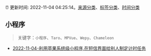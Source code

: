 :alarm_clock: 更新时间: 2022-11-04 04:25:14。[来源分类](../README.md)、[标签分类](../TAGS.md)、[时间分类](../TIMELINE.md)

## 小程序


> 关键字：`小程序`、`Taro`、`MPVue`、`Wepy`、`Chameleon`



- [2022-11-04-利用苹果系统级小程序,在短信界面给别人制定计时任务](https://www.v2ex.com/t/892579) 